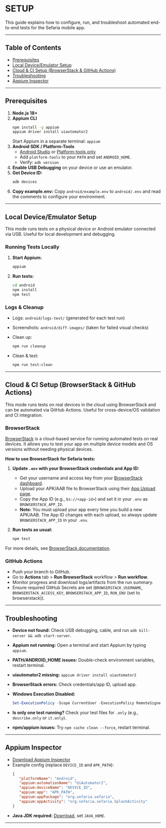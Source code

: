 # SETUP

This guide explains how to configure, run, and troubleshoot automated end-to-end tests for the Sefaria mobile app.

---

## Table of Contents

- [Prerequisites](#prerequisites)
- [Local Device/Emulator Setup](#local-deviceemulator-setup)
- [Cloud & CI Setup (BrowserStack & GitHub Actions)](#cloud--ci-setup-browserstack--github-actions)
- [Troubleshooting](#troubleshooting)
- [Appium Inspector](#appium-inspector)

---

## Prerequisites

1. **Node.js 18+**
2. **Appium CLI**
   ```sh
   npm install -g appium
   appium driver install uiautomator2
   ```
   Start Appium in a separate terminal: `appium`
3. **Android SDK / Platform-Tools**
   - [Android Studio](https://developer.android.com/studio) or [Platform-tools only](https://developer.android.com/tools/releases/platform-tools#downloads)
   - Add `platform-tools` to your `PATH` and set `ANDROID_HOME`.
   - Verify: `adb version`
4. **Enable USB Debugging** on your device or use an emulator.
5. **Get Device ID:**
   ```sh
   adb devices
   ```
6. **Copy example.env:**
   Copy `android/example.env` to `android/.env` and read the comments to configure your environment.


---

## Local Device/Emulator Setup

This mode runs tests on a physical device or Android emulator connected via USB. Useful for local development and debugging.

### Running Tests Locally

1. **Start Appium:**

   ```sh
   appium
   ```

2. **Run tests:**

   ```sh
   cd android
   npm install
   npm test
   ```

### Logs & Cleanup

- Logs: `android/logs-test/` (generated for each test run)
- Screenshots: `android/diff-images/` (taken for failed visual checks)
- Clean up:

  ```sh
  npm run cleanup
  ```

- Clean & test:

  ```sh
  npm run test:clean
  ```

---

## Cloud & CI Setup (BrowserStack & GitHub Actions)

This mode runs tests on real devices in the cloud using BrowserStack and can be automated via GitHub Actions. Useful for cross-device/OS validation and CI integration.

### BrowserStack

[BrowserStack](https://www.browserstack.com/) is a cloud-based service for running automated tests on real devices. It allows you to test your app on multiple device models and OS versions without needing physical devices.

**How to use BrowserStack for Sefaria tests:**

1. **Update `.env` with your BrowserStack credentials and App ID:**
   - Get your username and access key from your [BrowserStack dashboard](https://www.browserstack.com/users/sign_in).
   - Upload your APK/AAB file to BrowserStack using their [App Upload page](https://app-automate.browserstack.com/dashboard/v2/app-upload).
   - Copy the App ID (e.g., `bs://<app-id>`) and set it in your `.env` as `BROWSERSTACK_APP_ID`.
   - **Note:** You must upload your app every time you build a new APK/AAB. The App ID changes with each upload, so always update `BROWSERSTACK_APP_ID` in your `.env`.

2. **Run tests as usual:**

   ```sh
   npm test
   ```

For more details, see [BrowserStack documentation](https://www.browserstack.com/docs/app-automate/appium/getting-started).

### GitHub Actions

- Push your branch to GitHub.
- Go to **Actions** tab > **Run BrowserStack** workflow > **Run workflow**.
- Monitor progress and download logs/artifacts from the run summary.
- Ensure required GitHub Secrets are set (`BROWSERSTACK_USERNAME`, `BROWSERSTACK_ACCESS_KEY`, `BROWSERSTACK_APP_ID`, `RUN_ENV` (set to browserstack)).

---

## Troubleshooting

- **Device not found:** Check USB debugging, cable, and run `adb kill-server && adb start-server`.
- **Appium not running:** Open a terminal and start Appium by typing `appium`.
- **PATH/ANDROID_HOME issues:** Double-check environment variables, restart terminal.
- **uiautomator2 missing:** `appium driver install uiautomator2`
- **BrowserStack errors:** Check credentials/app ID, upload app.
- **Windows Execution Disabled:**

  ```powershell
  Set-ExecutionPolicy -Scope CurrentUser -ExecutionPolicy RemoteSigned
  ```

- **Is only one test running?** Check your test files for `.only` (e.g., `describe.only` or `it.only`).
- **npm/appium issues:** Try `npm cache clean --force`, restart terminal.

---

## Appium Inspector

- [Download Appium Inspector](https://github.com/appium/appium-inspector/releases)
- Example config (replace `DEVICE_ID` and `APK_PATH`):
  ```json
  {
     "platformName": "Android",
     "appium:automationName": "UiAutomator2",
     "appium:deviceName": "DEVICE_ID",
     "appium:app": "APK_PATH",
     "appium:appPackage": "org.sefaria.sefaria",
     "appium:appActivity": "org.sefaria.sefaria.SplashActivity"
  }
  ```
- **Java JDK required:** [Download](https://adoptium.net/), set `JAVA_HOME`.

---

